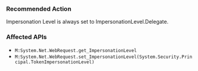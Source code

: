 ### Recommended Action
Impersonation Level is always set to ImpersonationLevel.Delegate.

### Affected APIs
* `M:System.Net.WebRequest.get_ImpersonationLevel`
* `M:System.Net.WebRequest.set_ImpersonationLevel(System.Security.Principal.TokenImpersonationLevel)`
